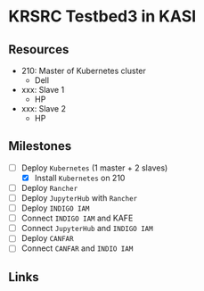 # KRSRC Testbed3 in KASI 

## Resources

- 210: Master of Kubernetes cluster
  - Dell 
- xxx: Slave 1
  - HP
- xxx: Slave 2
  - HP

## Milestones

- [ ] Deploy `Kubernetes` (1 master + 2 slaves)
  - [x] Install `Kubernetes` on 210
- [ ] Deploy `Rancher`
- [ ] Deploy `JupyterHub` with `Rancher`
- [ ] Deploy `INDIGO IAM`
- [ ] Connect `INDIGO IAM` and KAFE
- [ ] Connect `JupyterHub` and `INDIGO IAM`
- [ ] Deploy `CANFAR`
- [ ] Connect `CANFAR` and `INDIO IAM`

## Links

